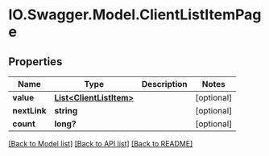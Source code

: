 # IO.Swagger.Model.ClientListItemPage
## Properties

Name | Type | Description | Notes
------------ | ------------- | ------------- | -------------
**value** | [**List&lt;ClientListItem&gt;**](ClientListItem.md) |  | [optional] 
**nextLink** | **string** |  | [optional] 
**count** | **long?** |  | [optional] 

[[Back to Model list]](../README.md#documentation-for-models) [[Back to API list]](../README.md#documentation-for-api-endpoints) [[Back to README]](../README.md)


